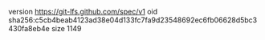 version https://git-lfs.github.com/spec/v1
oid sha256:c5cb4beab4123ad38e04d133fc7fa9d23548692ec6fb06628d5bc3430fa8eb4e
size 1149
